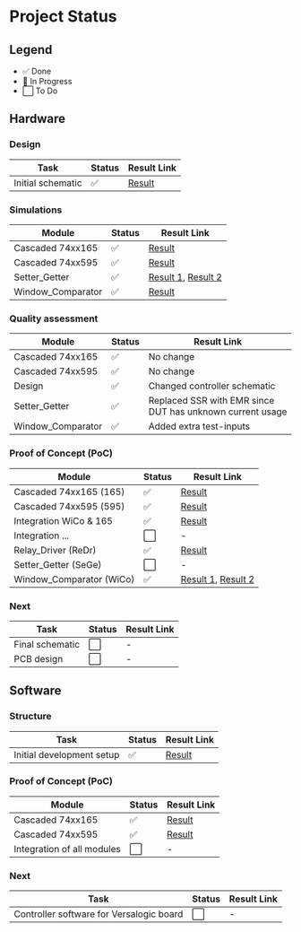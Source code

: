 # Project Status

## Legend
- ✅ Done
- 🔄 In Progress
- ⬜ To Do

## Hardware

### Design
| Task              | Status | Result Link |
|-------------------|--------|-------------|
| Initial schematic | ✅     | [Result](https://github.com/Pynckels/versalogic_board_tester/tree/main/hardware/design) |

### Simulations
| Module            | Status | Result Link |
|-------------------|--------|-------------|
| Cascaded 74xx165  | ✅     | [Result](https://github.com/Pynckels/versalogic_board_tester/blob/main/hardware/simulations/Cascaded_74xx165/result/tb_cascaded_74xx165.png) |
| Cascaded 74xx595  | ✅     | [Result](https://github.com/Pynckels/versalogic_board_tester/blob/main/hardware/simulations/Cascaded_74xx595/result/tb_cascaded_74xx595.png) |
| Setter_Getter     | ✅     | [Result 1](https://github.com/Pynckels/versalogic_board_tester/blob/main/hardware/simulations/Setter_Getter/result/Setter_Getter_Board-to-Controller.png), [Result 2](https://github.com/Pynckels/versalogic_board_tester/blob/main/hardware/simulations/Setter_Getter/result/Setter_Getter_Controller-to-Board.png) |
| Window_Comparator | ✅     | [Result](https://github.com/Pynckels/versalogic_board_tester/blob/main/hardware/simulations/Window_Comparator/result/Window_Comparator.png) |

### Quality assessment
| Module                    | Status | Result Link |
|---------------------------|--------|-------------|
| Cascaded 74xx165          | ✅     | No change |
| Cascaded 74xx595          | ✅     | No change |
| Design                    | ✅     | Changed controller schematic |
| Setter_Getter             | ✅     | Replaced SSR with EMR since DUT has unknown current usage |
| Window_Comparator         | ✅     | Added extra test-inputs |

### Proof of Concept (PoC)
| Module                    | Status | Result Link |
|---------------------------|--------|-------------|
| Cascaded 74xx165  (165)   | ✅     | [Result](https://github.com/Pynckels/versalogic_board_tester/blob/main/hardware/proofs_of_concept/Cascaded_74xx165/result/Cascaded_74xx165_output.png) |
| Cascaded 74xx595  (595)   | ✅     | [Result](https://github.com/Pynckels/versalogic_board_tester/blob/main/hardware/proofs_of_concept/Cascaded_74xx595/result/Cascaded_74xx595_output.png) |
| Integration WiCo & 165    | ✅     | [Result](https://github.com/Pynckels/versalogic_board_tester/blob/main/hardware/proofs_of_concept/Window_Comparator/result/Window_Comparator_74xx165_output.txt) |
| Integration ...           | ⬜     | - |
| Relay_Driver      (ReDr)  | ✅     | [Result](https://github.com/Pynckels/versalogic_board_tester/blob/main/hardware/proofs_of_concept/Relay_Driver/result/Relay_Driver_output.png) |
| Setter_Getter     (SeGe)  | ⬜     | - |
| Window_Comparator (WiCo)  | ✅     | [Result 1](https://github.com/Pynckels/versalogic_board_tester/blob/main/hardware/proofs_of_concept/Window_Comparator/result/Window_Comparator_output_input.png), [Result 2](https://github.com/Pynckels/versalogic_board_tester/blob/main/hardware/proofs_of_concept/Window_Comparator/result/Window_Comparator_output_floating.png) |

### Next
| Task                       | Status | Result Link |
|----------------------------|--------|-------------|
| Final schematic            | ⬜    | - |
| PCB design                 | ⬜    | - |

## Software

### Structure
| Task                        | Status | Result Link |
|-----------------------------|--------|-------------|
| Initial development setup   | ✅     | [Result](https://github.com/Pynckels/versalogic_board_tester/tree/main/software/design) |

### Proof of Concept (PoC)
| Module                   | Status | Result Link |
|---------------------------|--------|-------------|
| Cascaded 74xx165          | ✅     | [Result](https://github.com/Pynckels/versalogic_board_tester/blob/main/hardware/proofs_of_concept/Cascaded_74xx165/result/Cascaded_74xx165_output.png) |
| Cascaded 74xx595          | ✅     | [Result](https://github.com/Pynckels/versalogic_board_tester/blob/main/hardware/proofs_of_concept/Cascaded_74xx595/result/Cascaded_74xx595_output.png) |
| Integration of all modules| ⬜     | - |

### Next
| Task                                  | Status | Result Link |
|---------------------------------------|--------|-------------|
| Controller software for Versalogic board | ⬜   | - |
